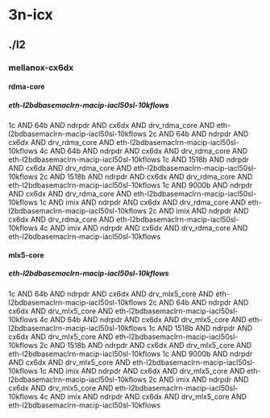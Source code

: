 # 3n-icx
## ./l2
### mellanox-cx6dx
#### rdma-core
##### eth-l2bdbasemaclrn-macip-iacl50sl-10kflows
1c AND 64b AND ndrpdr AND cx6dx AND drv_rdma_core AND eth-l2bdbasemaclrn-macip-iacl50sl-10kflows
2c AND 64b AND ndrpdr AND cx6dx AND drv_rdma_core AND eth-l2bdbasemaclrn-macip-iacl50sl-10kflows
4c AND 64b AND ndrpdr AND cx6dx AND drv_rdma_core AND eth-l2bdbasemaclrn-macip-iacl50sl-10kflows
1c AND 1518b AND ndrpdr AND cx6dx AND drv_rdma_core AND eth-l2bdbasemaclrn-macip-iacl50sl-10kflows
2c AND 1518b AND ndrpdr AND cx6dx AND drv_rdma_core AND eth-l2bdbasemaclrn-macip-iacl50sl-10kflows
1c AND 9000b AND ndrpdr AND cx6dx AND drv_rdma_core AND eth-l2bdbasemaclrn-macip-iacl50sl-10kflows
1c AND imix AND ndrpdr AND cx6dx AND drv_rdma_core AND eth-l2bdbasemaclrn-macip-iacl50sl-10kflows
2c AND imix AND ndrpdr AND cx6dx AND drv_rdma_core AND eth-l2bdbasemaclrn-macip-iacl50sl-10kflows
4c AND imix AND ndrpdr AND cx6dx AND drv_rdma_core AND eth-l2bdbasemaclrn-macip-iacl50sl-10kflows
#### mlx5-core
##### eth-l2bdbasemaclrn-macip-iacl50sl-10kflows
1c AND 64b AND ndrpdr AND cx6dx AND drv_mlx5_core AND eth-l2bdbasemaclrn-macip-iacl50sl-10kflows
2c AND 64b AND ndrpdr AND cx6dx AND drv_mlx5_core AND eth-l2bdbasemaclrn-macip-iacl50sl-10kflows
4c AND 64b AND ndrpdr AND cx6dx AND drv_mlx5_core AND eth-l2bdbasemaclrn-macip-iacl50sl-10kflows
1c AND 1518b AND ndrpdr AND cx6dx AND drv_mlx5_core AND eth-l2bdbasemaclrn-macip-iacl50sl-10kflows
2c AND 1518b AND ndrpdr AND cx6dx AND drv_mlx5_core AND eth-l2bdbasemaclrn-macip-iacl50sl-10kflows
1c AND 9000b AND ndrpdr AND cx6dx AND drv_mlx5_core AND eth-l2bdbasemaclrn-macip-iacl50sl-10kflows
1c AND imix AND ndrpdr AND cx6dx AND drv_mlx5_core AND eth-l2bdbasemaclrn-macip-iacl50sl-10kflows
2c AND imix AND ndrpdr AND cx6dx AND drv_mlx5_core AND eth-l2bdbasemaclrn-macip-iacl50sl-10kflows
4c AND imix AND ndrpdr AND cx6dx AND drv_mlx5_core AND eth-l2bdbasemaclrn-macip-iacl50sl-10kflows